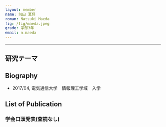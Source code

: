 ```yaml
---
layout: member
name: 前田 夏輝
roman: Natsuki Maeda
fig: /fig/maeda.jpeg
grade: 学部3年
email: n.maeda
---
```


---


## 研究テーマ

## Biography
- 2017/04, 電気通信大学　情報理工学域　入学


## List of Publication

### 学会口頭発表(査読なし)
